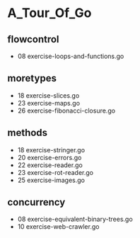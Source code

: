# A_Tour_Of_Go

## flowcontrol
- 08 exercise-loops-and-functions.go

## moretypes
- 18 exercise-slices.go
- 23 exercise-maps.go
- 26 exercise-fibonacci-closure.go

## methods
- 18 exercise-stringer.go
- 20 exercise-errors.go
- 22 exercise-reader.go
- 23 exercise-rot-reader.go 
- 25 exercise-images.go

## concurrency
- 08 exercise-equivalent-binary-trees.go
- 10 exercise-web-crawler.go

